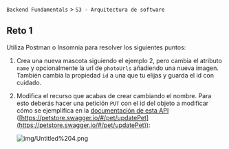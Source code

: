 `Backend Fundamentals` > `S3 - Arquitectura de software` 
	
## Reto 1

Utiliza Postman o Insomnia para resolver los siguientes puntos:

1. Crea una nueva mascota siguiendo el ejemplo 2, pero cambia el atributo `name` y opcionalmente la url de `photoUrls` añadiendo una nueva imagen. También cambia la propiedad `id` a una que tu elijas y guarda el id con cuidado.
2. Modifica el recurso que acabas de crear cambiando el nombre.
Para esto deberás hacer una petición `PUT` con el id del objeto a modificar cómo se ejemplifica en la [documentación de esta API](https://petstore.swagger.io/#/pet/updatePet) ([https://petstore.swagger.io/#/pet/updatePet](https://petstore.swagger.io/#/pet/updatePet)):

    ![img/Untitled%204.png](img/Untitled%204.png)